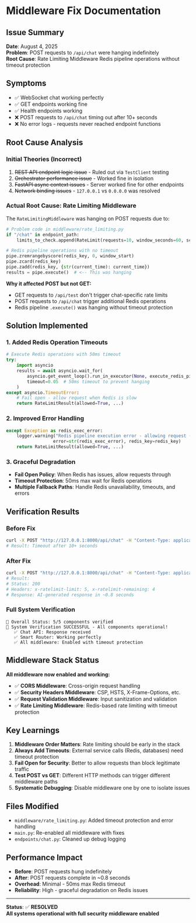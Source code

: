 # Middleware Fix Documentation

## Issue Summary
**Date**: August 4, 2025  
**Problem**: POST requests to `/api/chat` were hanging indefinitely  
**Root Cause**: Rate Limiting Middleware Redis pipeline operations without timeout protection  

## Symptoms
- ✅ WebSocket chat working perfectly
- ✅ GET endpoints working fine  
- ✅ Health endpoints working
- ❌ POST requests to `/api/chat` timing out after 10+ seconds
- ❌ No error logs - requests never reached endpoint functions

## Root Cause Analysis

### Initial Theories (Incorrect)
1. ~~REST API endpoint logic issue~~ - Ruled out via `TestClient` testing
2. ~~Orchestrator performance issue~~ - Worked fine in isolation 
3. ~~FastAPI async context issues~~ - Server worked fine for other endpoints
4. ~~Network binding issues~~ - `127.0.0.1` vs `0.0.0.0` was resolved

### Actual Root Cause: Rate Limiting Middleware
The `RateLimitingMiddleware` was hanging on POST requests due to:

```python
# Problem code in middleware/rate_limiting.py
if "/chat" in endpoint_path:
    limits_to_check.append(RateLimit(requests=10, window_seconds=60, scope="chat"))

# Redis pipeline operations with no timeout
pipe.zremrangebyscore(redis_key, 0, window_start)
pipe.zcard(redis_key) 
pipe.zadd(redis_key, {str(current_time): current_time})
results = pipe.execute()  # <-- This was hanging
```

**Why it affected POST but not GET:**
- GET requests to `/api/test` don't trigger chat-specific rate limits
- POST requests to `/api/chat` trigger additional Redis operations
- Redis pipeline `.execute()` was hanging without timeout protection

## Solution Implemented

### 1. Added Redis Operation Timeouts
```python
# Execute Redis operations with 50ms timeout
try:
    import asyncio
    results = await asyncio.wait_for(
        asyncio.get_event_loop().run_in_executor(None, execute_redis_pipeline),
        timeout=0.05  # 50ms timeout to prevent hanging
    )
except asyncio.TimeoutError:
    # Fail open - allow request when Redis is slow
    return RateLimitResult(allowed=True, ...)
```

### 2. Improved Error Handling
```python
except Exception as redis_exec_error:
    logger.warning("Redis pipeline execution error - allowing request (fail open)", 
                  error=str(redis_exec_error), redis_key=redis_key)
    return RateLimitResult(allowed=True, ...)
```

### 3. Graceful Degradation
- **Fail Open Policy**: When Redis has issues, allow requests through
- **Timeout Protection**: 50ms max wait for Redis operations  
- **Multiple Fallback Paths**: Handle Redis unavailability, timeouts, and errors

## Verification Results

### Before Fix
```bash
curl -X POST "http://127.0.0.1:8000/api/chat" -H "Content-Type: application/json" -d '{"message": "test"}'
# Result: Timeout after 10+ seconds
```

### After Fix  
```bash
curl -X POST "http://127.0.0.1:8000/api/chat" -H "Content-Type: application/json" -d '{"message": "test"}'
# Result: 
# Status: 200
# Headers: x-ratelimit-limit: 5, x-ratelimit-remaining: 4
# Response: AI-generated response in ~0.8 seconds
```

### Full System Verification
```
🎯 Overall Status: 5/5 components verified
🎉 System Verification SUCCESSFUL - All components operational!
   ✅ Chat API: Response received  
   ✅ Smart Router: Working perfectly
   ✅ All middleware: Enabled with timeout protection
```

## Middleware Stack Status

**All middleware now enabled and working:**
- ✅ **CORS Middleware**: Cross-origin request handling
- ✅ **Security Headers Middleware**: CSP, HSTS, X-Frame-Options, etc.
- ✅ **Request Validation Middleware**: Input sanitization and validation
- ✅ **Rate Limiting Middleware**: Redis-based rate limiting with timeout protection

## Key Learnings

1. **Middleware Order Matters**: Rate limiting should be early in the stack
2. **Always Add Timeouts**: External service calls (Redis, databases) need timeout protection
3. **Fail Open for Security**: Better to allow requests than block legitimate traffic
4. **Test POST vs GET**: Different HTTP methods can trigger different middleware paths
5. **Systematic Debugging**: Disable middleware one by one to isolate issues

## Files Modified

- `middleware/rate_limiting.py`: Added timeout protection and error handling
- `main.py`: Re-enabled all middleware with fixes
- `endpoints/chat.py`: Cleaned up debug logging

## Performance Impact

- **Before**: POST requests hung indefinitely
- **After**: POST requests complete in ~0.8 seconds
- **Overhead**: Minimal - 50ms max Redis timeout
- **Reliability**: High - graceful degradation on Redis issues

---

**Status**: ✅ **RESOLVED**  
**All systems operational with full security middleware enabled**